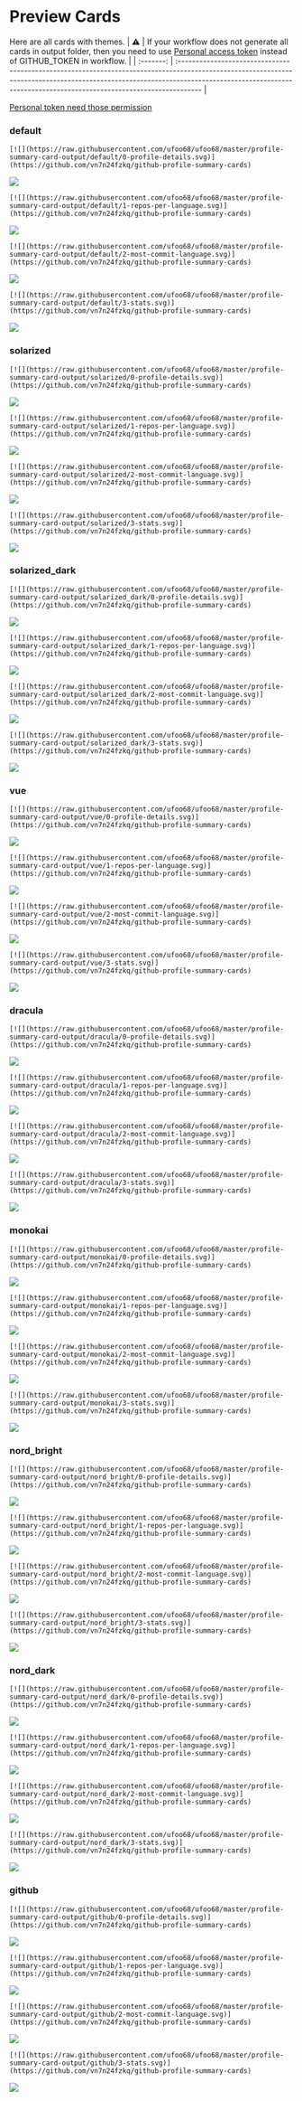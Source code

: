 
# Preview Cards

Here are all cards with themes.
| :warning: | If your workflow does not generate all cards in output folder, then you need to use [Personal access token](https://docs.github.com/en/actions/configuring-and-managing-workflows/creating-and-storing-encrypted-secrets) instead of GITHUB_TOKEN in workflow. |
| :-------: | :------------------------------------------------------------------------------------------------------------------------------------------------------------------------------------------------------------------------------------------------ |

[Personal token need those permission](https://github.com/vn7n24fzkq/github-profile-summary-cards/wiki/Personal-access-token-permissions)


### default


```
[![](https://raw.githubusercontent.com/ufoo68/ufoo68/master/profile-summary-card-output/default/0-profile-details.svg)](https://github.com/vn7n24fzkq/github-profile-summary-cards)
```
![](https://raw.githubusercontent.com/ufoo68/ufoo68/master/profile-summary-card-output/default/0-profile-details.svg)


```
[![](https://raw.githubusercontent.com/ufoo68/ufoo68/master/profile-summary-card-output/default/1-repos-per-language.svg)](https://github.com/vn7n24fzkq/github-profile-summary-cards)
```
![](https://raw.githubusercontent.com/ufoo68/ufoo68/master/profile-summary-card-output/default/1-repos-per-language.svg)


```
[![](https://raw.githubusercontent.com/ufoo68/ufoo68/master/profile-summary-card-output/default/2-most-commit-language.svg)](https://github.com/vn7n24fzkq/github-profile-summary-cards)
```
![](https://raw.githubusercontent.com/ufoo68/ufoo68/master/profile-summary-card-output/default/2-most-commit-language.svg)


```
[![](https://raw.githubusercontent.com/ufoo68/ufoo68/master/profile-summary-card-output/default/3-stats.svg)](https://github.com/vn7n24fzkq/github-profile-summary-cards)
```
![](https://raw.githubusercontent.com/ufoo68/ufoo68/master/profile-summary-card-output/default/3-stats.svg)


### solarized


```
[![](https://raw.githubusercontent.com/ufoo68/ufoo68/master/profile-summary-card-output/solarized/0-profile-details.svg)](https://github.com/vn7n24fzkq/github-profile-summary-cards)
```
![](https://raw.githubusercontent.com/ufoo68/ufoo68/master/profile-summary-card-output/solarized/0-profile-details.svg)


```
[![](https://raw.githubusercontent.com/ufoo68/ufoo68/master/profile-summary-card-output/solarized/1-repos-per-language.svg)](https://github.com/vn7n24fzkq/github-profile-summary-cards)
```
![](https://raw.githubusercontent.com/ufoo68/ufoo68/master/profile-summary-card-output/solarized/1-repos-per-language.svg)


```
[![](https://raw.githubusercontent.com/ufoo68/ufoo68/master/profile-summary-card-output/solarized/2-most-commit-language.svg)](https://github.com/vn7n24fzkq/github-profile-summary-cards)
```
![](https://raw.githubusercontent.com/ufoo68/ufoo68/master/profile-summary-card-output/solarized/2-most-commit-language.svg)


```
[![](https://raw.githubusercontent.com/ufoo68/ufoo68/master/profile-summary-card-output/solarized/3-stats.svg)](https://github.com/vn7n24fzkq/github-profile-summary-cards)
```
![](https://raw.githubusercontent.com/ufoo68/ufoo68/master/profile-summary-card-output/solarized/3-stats.svg)


### solarized_dark


```
[![](https://raw.githubusercontent.com/ufoo68/ufoo68/master/profile-summary-card-output/solarized_dark/0-profile-details.svg)](https://github.com/vn7n24fzkq/github-profile-summary-cards)
```
![](https://raw.githubusercontent.com/ufoo68/ufoo68/master/profile-summary-card-output/solarized_dark/0-profile-details.svg)


```
[![](https://raw.githubusercontent.com/ufoo68/ufoo68/master/profile-summary-card-output/solarized_dark/1-repos-per-language.svg)](https://github.com/vn7n24fzkq/github-profile-summary-cards)
```
![](https://raw.githubusercontent.com/ufoo68/ufoo68/master/profile-summary-card-output/solarized_dark/1-repos-per-language.svg)


```
[![](https://raw.githubusercontent.com/ufoo68/ufoo68/master/profile-summary-card-output/solarized_dark/2-most-commit-language.svg)](https://github.com/vn7n24fzkq/github-profile-summary-cards)
```
![](https://raw.githubusercontent.com/ufoo68/ufoo68/master/profile-summary-card-output/solarized_dark/2-most-commit-language.svg)


```
[![](https://raw.githubusercontent.com/ufoo68/ufoo68/master/profile-summary-card-output/solarized_dark/3-stats.svg)](https://github.com/vn7n24fzkq/github-profile-summary-cards)
```
![](https://raw.githubusercontent.com/ufoo68/ufoo68/master/profile-summary-card-output/solarized_dark/3-stats.svg)


### vue


```
[![](https://raw.githubusercontent.com/ufoo68/ufoo68/master/profile-summary-card-output/vue/0-profile-details.svg)](https://github.com/vn7n24fzkq/github-profile-summary-cards)
```
![](https://raw.githubusercontent.com/ufoo68/ufoo68/master/profile-summary-card-output/vue/0-profile-details.svg)


```
[![](https://raw.githubusercontent.com/ufoo68/ufoo68/master/profile-summary-card-output/vue/1-repos-per-language.svg)](https://github.com/vn7n24fzkq/github-profile-summary-cards)
```
![](https://raw.githubusercontent.com/ufoo68/ufoo68/master/profile-summary-card-output/vue/1-repos-per-language.svg)


```
[![](https://raw.githubusercontent.com/ufoo68/ufoo68/master/profile-summary-card-output/vue/2-most-commit-language.svg)](https://github.com/vn7n24fzkq/github-profile-summary-cards)
```
![](https://raw.githubusercontent.com/ufoo68/ufoo68/master/profile-summary-card-output/vue/2-most-commit-language.svg)


```
[![](https://raw.githubusercontent.com/ufoo68/ufoo68/master/profile-summary-card-output/vue/3-stats.svg)](https://github.com/vn7n24fzkq/github-profile-summary-cards)
```
![](https://raw.githubusercontent.com/ufoo68/ufoo68/master/profile-summary-card-output/vue/3-stats.svg)


### dracula


```
[![](https://raw.githubusercontent.com/ufoo68/ufoo68/master/profile-summary-card-output/dracula/0-profile-details.svg)](https://github.com/vn7n24fzkq/github-profile-summary-cards)
```
![](https://raw.githubusercontent.com/ufoo68/ufoo68/master/profile-summary-card-output/dracula/0-profile-details.svg)


```
[![](https://raw.githubusercontent.com/ufoo68/ufoo68/master/profile-summary-card-output/dracula/1-repos-per-language.svg)](https://github.com/vn7n24fzkq/github-profile-summary-cards)
```
![](https://raw.githubusercontent.com/ufoo68/ufoo68/master/profile-summary-card-output/dracula/1-repos-per-language.svg)


```
[![](https://raw.githubusercontent.com/ufoo68/ufoo68/master/profile-summary-card-output/dracula/2-most-commit-language.svg)](https://github.com/vn7n24fzkq/github-profile-summary-cards)
```
![](https://raw.githubusercontent.com/ufoo68/ufoo68/master/profile-summary-card-output/dracula/2-most-commit-language.svg)


```
[![](https://raw.githubusercontent.com/ufoo68/ufoo68/master/profile-summary-card-output/dracula/3-stats.svg)](https://github.com/vn7n24fzkq/github-profile-summary-cards)
```
![](https://raw.githubusercontent.com/ufoo68/ufoo68/master/profile-summary-card-output/dracula/3-stats.svg)


### monokai


```
[![](https://raw.githubusercontent.com/ufoo68/ufoo68/master/profile-summary-card-output/monokai/0-profile-details.svg)](https://github.com/vn7n24fzkq/github-profile-summary-cards)
```
![](https://raw.githubusercontent.com/ufoo68/ufoo68/master/profile-summary-card-output/monokai/0-profile-details.svg)


```
[![](https://raw.githubusercontent.com/ufoo68/ufoo68/master/profile-summary-card-output/monokai/1-repos-per-language.svg)](https://github.com/vn7n24fzkq/github-profile-summary-cards)
```
![](https://raw.githubusercontent.com/ufoo68/ufoo68/master/profile-summary-card-output/monokai/1-repos-per-language.svg)


```
[![](https://raw.githubusercontent.com/ufoo68/ufoo68/master/profile-summary-card-output/monokai/2-most-commit-language.svg)](https://github.com/vn7n24fzkq/github-profile-summary-cards)
```
![](https://raw.githubusercontent.com/ufoo68/ufoo68/master/profile-summary-card-output/monokai/2-most-commit-language.svg)


```
[![](https://raw.githubusercontent.com/ufoo68/ufoo68/master/profile-summary-card-output/monokai/3-stats.svg)](https://github.com/vn7n24fzkq/github-profile-summary-cards)
```
![](https://raw.githubusercontent.com/ufoo68/ufoo68/master/profile-summary-card-output/monokai/3-stats.svg)


### nord_bright


```
[![](https://raw.githubusercontent.com/ufoo68/ufoo68/master/profile-summary-card-output/nord_bright/0-profile-details.svg)](https://github.com/vn7n24fzkq/github-profile-summary-cards)
```
![](https://raw.githubusercontent.com/ufoo68/ufoo68/master/profile-summary-card-output/nord_bright/0-profile-details.svg)


```
[![](https://raw.githubusercontent.com/ufoo68/ufoo68/master/profile-summary-card-output/nord_bright/1-repos-per-language.svg)](https://github.com/vn7n24fzkq/github-profile-summary-cards)
```
![](https://raw.githubusercontent.com/ufoo68/ufoo68/master/profile-summary-card-output/nord_bright/1-repos-per-language.svg)


```
[![](https://raw.githubusercontent.com/ufoo68/ufoo68/master/profile-summary-card-output/nord_bright/2-most-commit-language.svg)](https://github.com/vn7n24fzkq/github-profile-summary-cards)
```
![](https://raw.githubusercontent.com/ufoo68/ufoo68/master/profile-summary-card-output/nord_bright/2-most-commit-language.svg)


```
[![](https://raw.githubusercontent.com/ufoo68/ufoo68/master/profile-summary-card-output/nord_bright/3-stats.svg)](https://github.com/vn7n24fzkq/github-profile-summary-cards)
```
![](https://raw.githubusercontent.com/ufoo68/ufoo68/master/profile-summary-card-output/nord_bright/3-stats.svg)


### nord_dark


```
[![](https://raw.githubusercontent.com/ufoo68/ufoo68/master/profile-summary-card-output/nord_dark/0-profile-details.svg)](https://github.com/vn7n24fzkq/github-profile-summary-cards)
```
![](https://raw.githubusercontent.com/ufoo68/ufoo68/master/profile-summary-card-output/nord_dark/0-profile-details.svg)


```
[![](https://raw.githubusercontent.com/ufoo68/ufoo68/master/profile-summary-card-output/nord_dark/1-repos-per-language.svg)](https://github.com/vn7n24fzkq/github-profile-summary-cards)
```
![](https://raw.githubusercontent.com/ufoo68/ufoo68/master/profile-summary-card-output/nord_dark/1-repos-per-language.svg)


```
[![](https://raw.githubusercontent.com/ufoo68/ufoo68/master/profile-summary-card-output/nord_dark/2-most-commit-language.svg)](https://github.com/vn7n24fzkq/github-profile-summary-cards)
```
![](https://raw.githubusercontent.com/ufoo68/ufoo68/master/profile-summary-card-output/nord_dark/2-most-commit-language.svg)


```
[![](https://raw.githubusercontent.com/ufoo68/ufoo68/master/profile-summary-card-output/nord_dark/3-stats.svg)](https://github.com/vn7n24fzkq/github-profile-summary-cards)
```
![](https://raw.githubusercontent.com/ufoo68/ufoo68/master/profile-summary-card-output/nord_dark/3-stats.svg)


### github


```
[![](https://raw.githubusercontent.com/ufoo68/ufoo68/master/profile-summary-card-output/github/0-profile-details.svg)](https://github.com/vn7n24fzkq/github-profile-summary-cards)
```
![](https://raw.githubusercontent.com/ufoo68/ufoo68/master/profile-summary-card-output/github/0-profile-details.svg)


```
[![](https://raw.githubusercontent.com/ufoo68/ufoo68/master/profile-summary-card-output/github/1-repos-per-language.svg)](https://github.com/vn7n24fzkq/github-profile-summary-cards)
```
![](https://raw.githubusercontent.com/ufoo68/ufoo68/master/profile-summary-card-output/github/1-repos-per-language.svg)


```
[![](https://raw.githubusercontent.com/ufoo68/ufoo68/master/profile-summary-card-output/github/2-most-commit-language.svg)](https://github.com/vn7n24fzkq/github-profile-summary-cards)
```
![](https://raw.githubusercontent.com/ufoo68/ufoo68/master/profile-summary-card-output/github/2-most-commit-language.svg)


```
[![](https://raw.githubusercontent.com/ufoo68/ufoo68/master/profile-summary-card-output/github/3-stats.svg)](https://github.com/vn7n24fzkq/github-profile-summary-cards)
```
![](https://raw.githubusercontent.com/ufoo68/ufoo68/master/profile-summary-card-output/github/3-stats.svg)

